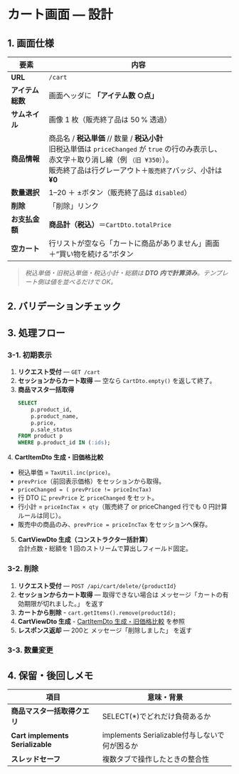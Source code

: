 # カート画面 ― 設計

## 1. 画面仕様

| 要素 | 内容 |
|------|-------------|
| **URL** | `/cart` |
| **アイテム総数** | 画面ヘッダに **「アイテム数 ○点」**  |
| **サムネイル** | 画像 1 枚（販売終了品は 50 % 透過） |
| **商品情報** | 商品名 / **税込単価** // 数量 / **税込小計**<br>旧税込単価は `priceChanged` が `true` の行のみ表示し、<br>赤文字＋取り消し線（例 `（旧 ¥350）`）。<br>販売終了品は行グレーアウト＋`販売終了`バッジ、小計は **¥0** |
| **数量選択** | 1–20 ＋ ±ボタン（販売終了品は `disabled`） |
| **削除** | 「削除」リンク |
| **お支払金額** | **商品計（税込）**＝`CartDto.totalPrice` |
| **空カート** | 行リストが空なら「カートに商品がありません」画面＋“買い物を続ける”ボタン |

> *税込単価・旧税込単価・税込小計・総額は **DTO 内で計算済み**。テンプレート側は値を並べるだけで OK。*

## 2. バリデーションチェック

## 3. 処理フロー
### 3-1. 初期表示
1. **リクエスト受付** — `GET /cart`
2. **セッションからカート取得** — 空なら `CartDto.empty()` を返して終了。
3. **商品マスタ一括取得**  
   ```sql
   SELECT
       p.product_id,
       p.product_name,
       p.price,
       p.sale_status
   FROM product p
   WHERE p.product_id IN (:ids);
   ```

<a id="cartitemdto"></a>
4. **CartItemDto 生成・旧価格比較**  
   * 税込単価 = `TaxUtil.inc(price)`。  
   * `prevPrice`（前回表示価格）をセッションから取得。  
   * `priceChanged = ( prevPrice != priceIncTax)`  
   * 行 DTO に `prevPrice` と `priceChanged` をセット。  
   * 行小計 = `priceIncTax × qty`（販売終了 or priceChanged 行でも 0 円計算ルールは同じ）。  
   * 販売中の商品のみ、`prevPrice = priceIncTax` をセッションへ保存。  

5. **CartViewDto 生成（コンストラクタ一括計算）**  
   合計点数・総額を 1 回のストリームで算出しフィールド固定。 

### 3-2. 削除
1. **リクエスト受付** — `POST /api/cart/delete/{productId}`
2. **セッションからカート取得** — 取得できない場合は メッセージ「カートの有効期限が切れました。」 を返す     
3. **カートから削除**  - `cart.getItems().remove(productId);  ` 
4. **CartViewDto 生成**  - [CartItemDto 生成・旧価格比較](#cartitemdto) を参照
5. **レスポンス返却** — 200と メッセージ「削除しました」 を返す
 
### 3-3. 数量変更


## 4. 保留・後回しメモ 

| 項目 | 意味・背景 | 
|------|-----------|
| **商品マスタ一括取得クエリ** | SELECT(*)でどれだけ負荷あるか | 
| **Cart implements Serializable** | implements Serializable付与しないで何が困るか | 
| **スレッドセーフ** | 複数タブで操作したときの整合性 |

